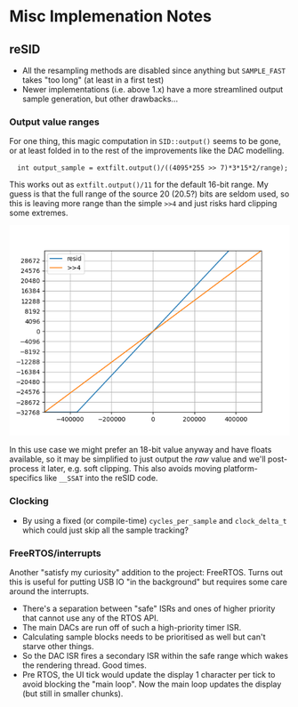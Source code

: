 # Misc Implemenation Notes

## reSID
- All the resampling methods are disabled since anything but `SAMPLE_FAST` takes "too long" (at least in a first test)
- Newer implementations (i.e. above 1.x) have a more streamlined output sample generation, but other drawbacks...

### Output value ranges
For one thing, this magic computation in `SID::output()` seems to be gone, or at least folded in to the rest of the improvements like the DAC modelling.
```
  int output_sample = extfilt.output()/((4095*255 >> 7)*3*15*2/range);
```
This works out as `extfilt.output()/11` for the default 16-bit range. My guess is that the full range of the source 20 (20.5?) bits are seldom used, so this is leaving more range than the simple `>>4` and just risks hard clipping some extremes.

![plot](./20_16.png)

In this use case we might prefer an 18-bit value anyway and have floats available, so it may be simplified to just output the _raw_ value and we'll post-process it later, e.g. soft clipping. This also avoids moving platform-specifics like `__SSAT` into the reSID code.

### Clocking
- By using a fixed (or compile-time) `cycles_per_sample` and `clock_delta_t` which could just skip all the sample tracking? 
### FreeRTOS/interrupts
Another "satisfy my curiosity" addition to the project: FreeRTOS. Turns out this is useful for putting USB IO "in the background" but requires some care around the interrupts.

- There's a separation between "safe" ISRs and ones of higher priority that cannot use any of the RTOS API.
- The main DACs are run off of such a high-priority timer ISR.
- Calculating sample blocks needs to be prioritised as well but can't starve other things.
- So the DAC ISR fires a secondary ISR within the safe range which wakes the rendering thread. Good times.
- Pre RTOS, the UI tick would update the display 1 character per tick to avoid blocking the "main loop". Now the main loop updates the display (but still in smaller chunks).
